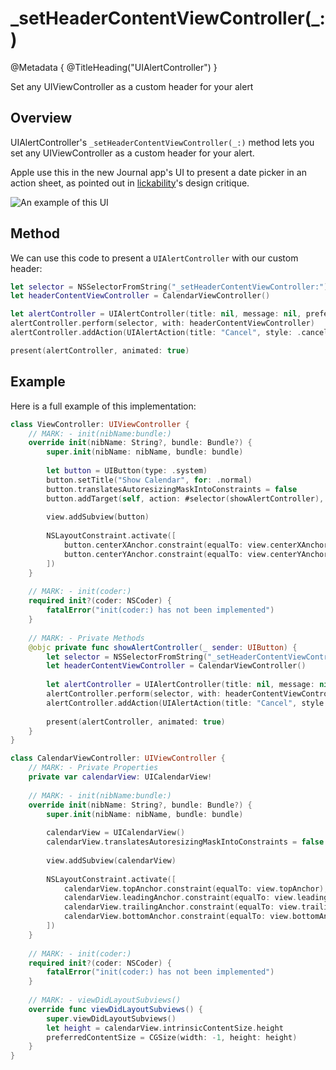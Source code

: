 # \_setHeaderContentViewController(\_:)

@Metadata {
    @TitleHeading("UIAlertController")
}

Set any UIViewController as a custom header for your alert

## Overview

UIAlertController's `_setHeaderContentViewController(_:)` method lets you set any UIViewController as a custom header for your alert.

Apple use this in the new Journal app's UI to present a date picker in an action sheet, as pointed out in 
[lickability](https://x.com/lickability/status/1775577442117190067)'s design critique.

![An example of this UI](_setHeaderContentViewController-Video)

## Method

We can use this code to present a `UIAlertController` with our custom header:
```swift
let selector = NSSelectorFromString("_setHeaderContentViewController:")
let headerContentViewController = CalendarViewController()

let alertController = UIAlertController(title: nil, message: nil, preferredStyle: .actionSheet)
alertController.perform(selector, with: headerContentViewController)
alertController.addAction(UIAlertAction(title: "Cancel", style: .cancel) { _ in})

present(alertController, animated: true)
```

## Example

Here is a full example of this implementation:
```swift
class ViewController: UIViewController {
    // MARK: - init(nibName:bundle:)
    override init(nibName: String?, bundle: Bundle?) {
        super.init(nibName: nibName, bundle: bundle)
        
        let button = UIButton(type: .system)
        button.setTitle("Show Calendar", for: .normal)
        button.translatesAutoresizingMaskIntoConstraints = false
        button.addTarget(self, action: #selector(showAlertController), for: .touchUpInside)
        
        view.addSubview(button)
        
        NSLayoutConstraint.activate([
            button.centerXAnchor.constraint(equalTo: view.centerXAnchor),
            button.centerYAnchor.constraint(equalTo: view.centerYAnchor)
        ])
    }
    
    // MARK: - init(coder:)
    required init?(coder: NSCoder) {
        fatalError("init(coder:) has not been implemented")
    }
    
    // MARK: - Private Methods
    @objc private func showAlertController(_ sender: UIButton) {
        let selector = NSSelectorFromString("_setHeaderContentViewController:")
        let headerContentViewController = CalendarViewController()
        
        let alertController = UIAlertController(title: nil, message: nil, preferredStyle: .actionSheet)
        alertController.perform(selector, with: headerContentViewController)
        alertController.addAction(UIAlertAction(title: "Cancel", style: .cancel) { _ in})
        
        present(alertController, animated: true)
    }
}

class CalendarViewController: UIViewController {
    // MARK: - Private Properties
    private var calendarView: UICalendarView!
    
    // MARK: - init(nibName:bundle:)
    override init(nibName: String?, bundle: Bundle?) {
        super.init(nibName: nibName, bundle: bundle)
        
        calendarView = UICalendarView()
        calendarView.translatesAutoresizingMaskIntoConstraints = false
        
        view.addSubview(calendarView)
        
        NSLayoutConstraint.activate([
            calendarView.topAnchor.constraint(equalTo: view.topAnchor),
            calendarView.leadingAnchor.constraint(equalTo: view.leadingAnchor),
            calendarView.trailingAnchor.constraint(equalTo: view.trailingAnchor),
            calendarView.bottomAnchor.constraint(equalTo: view.bottomAnchor)
        ])
    }
    
    // MARK: - init(coder:)
    required init?(coder: NSCoder) {
        fatalError("init(coder:) has not been implemented")
    }
    
    // MARK: - viewDidLayoutSubviews()
    override func viewDidLayoutSubviews() {
        super.viewDidLayoutSubviews()
        let height = calendarView.intrinsicContentSize.height
        preferredContentSize = CGSize(width: -1, height: height)
    }
}
```
